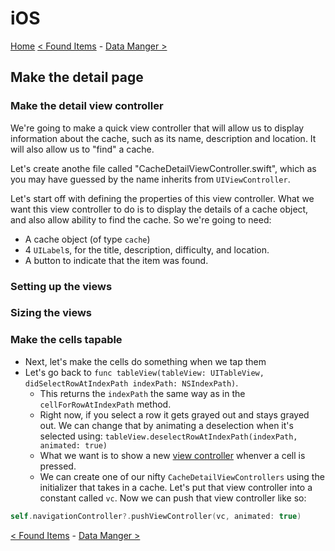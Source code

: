# iOS
[Home](README.md)
[< Found Items](6-FoundItems.md) - [Data Manger >](8-DataManager.md)
## Make the detail page
### Make the detail view controller
We're going to make a quick view controller that will allow us to display information about the cache, such as its name, description and location. It will also allow us to "find" a cache.

Let's create anothe file called "CacheDetailViewController.swift", which as you may have guessed by the name inherits from `UIViewController`.

Let's start off with defining the properties of this view controller. What we want this view controller to do is to display the details of a cache object, and also allow ability to find the cache. So we're going to need:
- A cache object (of type `cache`)
- 4 `UILabel`s, for the title, description, difficulty, and location.
- A button to indicate that the item was found.

### Setting up the views


### Sizing the views

### Make the cells tapable
  - Next, let's make the cells do something when we tap them
  - Let's go back to `func tableView(tableView: UITableView, didSelectRowAtIndexPath indexPath: NSIndexPath)`.
      - This returns the `indexPath` the same way as in the `cellForRowAtIndexPath` method.
      - Right now, if you select a row it gets grayed out and stays grayed out. We can change that by animating a deselection when it's selected using: `tableView.deselectRowAtIndexPath(indexPath, animated: true)`
      - What we want is to show a new [view controller]() whenver a cell is pressed. 
      - We can create one of our nifty `CacheDetailViewControllers` using the initializer that takes in a cache. Let's put that view controller into a constant called `vc`. Now we can push that view controller like so:
```swift
self.navigationController?.pushViewController(vc, animated: true)
```

[< Found Items](6-FoundItems.md) - [Data Manger >](8-DataManager.md)

